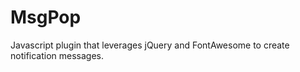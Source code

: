 MsgPop
======

Javascript plugin that leverages jQuery and FontAwesome to create notification messages.
